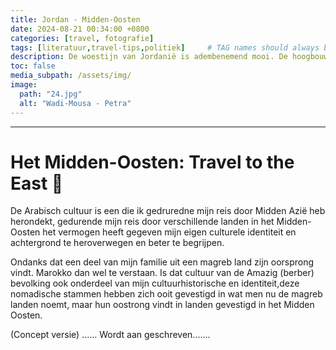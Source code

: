 ```yaml
---
title: Jordan - Midden-Oosten
date: 2024-08-21 00:34:00 +0800
categories: [travel, fotografie]
tags: [literatuur,travel-tips,politiek]     # TAG names should always be lowercase
description: De woestijn van Jordanië is adembenemend mooi. De hoogbouw van Abu-Dhabi is indrukwekkend te noemen. De klassen verschillen in Dubai zijn al om aanwezig.
toc: false
media_subpath: /assets/img/
image:
  path: "24.jpg"
  alt: "Wadi-Mousa - Petra"
---
```

---
 
# Het Midden-Oosten: Travel to the East 🍉 


De Arabisch cultuur is een die ik gedruredne mijn reis door Midden Azië heb herondekt, gedurende mijn reis door verschillende landen in het Midden-Oosten het vermogen heeft gegeven mijn eigen culturele identiteit en achtergrond te heroverwegen en beter te begrijpen. 

Ondanks dat een deel van mijn familie uit een magreb land zijn oorsprong vindt. Marokko dan wel te verstaan. Is dat cultuur van de Amazig (berber) bevolking ook onderdeel van mijn cultuurhistorische en identiteit,deze nomadische stammen hebben zich ooit gevestigd in wat men nu de magreb landen noemt, maar hun oostrong vindt in landen gevestigd in het Midden Oosten. 

(Concept versie) ...... Wordt aan geschreven....... 




